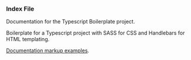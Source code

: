 ### Index File

Documentation for the Typescript Boilerplate project.

Boilerplate for a Typescript project with SASS for CSS and Handlebars for HTML templating.



[Documentation markup examples](examples.md).